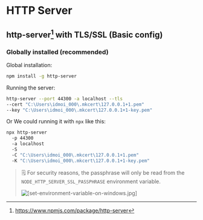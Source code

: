 # HTTP Server

## http-server[^1] with TLS/SSL (Basic config)

### Globally installed (recommended)

Global installation:

```bash
npm install -g http-server
```

Running the server:

```bash
http-server --port 44300 -a localhost --tls
--cert "C:\Users\idmoi_000\.mkcert\127.0.0.1+1.pem"
--key "C:\Users\idmoi_000\.mkcert\127.0.0.1+1-key.pem"
```

Or We could running it with `npx` like this:

```bash
npx http-server
  -p 44300
  -a localhost
  -S
  -C "C:\Users\idmoi_000\.mkcert\127.0.0.1+1.pem"
  -K "C:\Users\idmoi_000\.mkcert\127.0.0.1+1-key.pem"
```

> :spiral_notepad:
> For security reasons, the passphrase will only be read from the `NODE_HTTP_SERVER_SSL_PASSPHRASE` environment variable.
>
> ![[set-environment-variable-on-windows.jpg]](https://lh3.googleusercontent.com/u/0/drive-viewer/AFGJ81phTEymDZJmLG4OrtsPn1G1Qcbvcs8uL9ryWcCSNjIEOEz90JeHOf3LU2j6NG2GcicNLpucW4gftrKPwykBpT8Np5dHWw=w2048-h1019)

[^1]: https://www.npmjs.com/package/http-server
